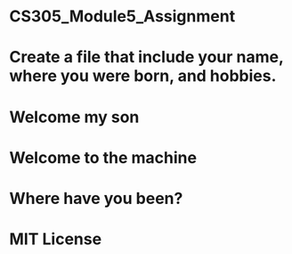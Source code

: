 # CS305_Module5_Assignment
# Create a file that include your name, where you were born, and hobbies. 

# Welcome my son
# Welcome to the machine
# Where have you been?

# MIT License 

